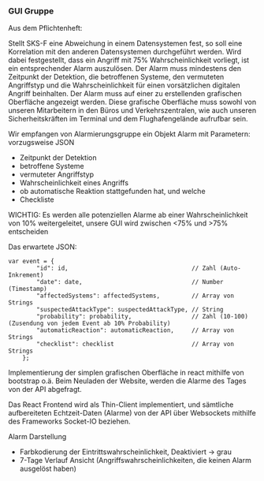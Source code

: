 ### GUI Gruppe 

Aus dem Pflichtenheft:

Stellt SKS-F eine Abweichung in einem Datensystemen fest, so soll eine Korrelation mit den anderen Datensystemen durchgeführt werden. Wird dabei festgestellt, dass ein Angriff mit 75% Wahrscheinlichkeit vorliegt, ist ein entsprechender Alarm auszulösen. Der Alarm muss mindestens den Zeitpunkt der Detektion, die betroffenen Systeme, den vermuteten Angriffstyp und die Wahrscheinlichkeit für einen vorsätzlichen digitalen Angriff beinhalten. Der Alarm muss auf einer zu erstellenden grafischen Oberfläche angezeigt werden. Diese grafische Oberfläche muss sowohl von unseren Mitarbeitern in den Büros und Verkehrszentralen, wie auch unseren Sicherheitskräften im Terminal und dem Flughafengelände aufrufbar sein.

Wir empfangen von Alarmierungsgruppe ein Objekt Alarm mit Parametern:   vorzugsweise JSON
- Zeitpunkt der Detektion
- betroffene Systeme
- vermuteter Angriffstyp
- Wahrscheinlichkeit eines Angriffs
- ob automatische Reaktion stattgefunden hat, und welche
- Checkliste

WICHTIG: Es werden alle potenziellen Alarme ab einer Wahrscheinlichkeit von 10% weitergeleitet, unsere GUI wird zwischen <75% und >75% entscheiden

Das erwartete JSON:
```
var event = {
        "id": id,                                   // Zahl (Auto-Inkrement)
        "date": date,                               // Number (Timestamp)
        "affectedSystems": affectedSystems,         // Array von Strings
        "suspectedAttackType": suspectedAttackType, // String
        "probability": probability,                 // Zahl (10-100) (Zusendung von jedem Event ab 10% Probability)
        "automaticReaction": automaticReaction,     // Array von Strings
        "checklist": checklist                      // Array von Strings
    };
```

Implementierung der simplen grafischen Oberfläche in react mithilfe von bootstrap o.ä. 
Beim Neuladen der Website, werden die Alarme des Tages von der API abgefragt. 

Das React Frontend wird als Thin-Client implementiert, und sämtliche aufbereiteten Echtzeit-Daten (Alarme) von der API über Websockets mithilfe des Frameworks Socket-IO beziehen.

Alarm Darstellung
- Farbkodierung der Eintrittswahrscheinlichkeit, Deaktiviert -> grau
- 7-Tage Verlauf Ansicht (Angriffswahrscheinlichkeiten, die keinen Alarm ausgelöst haben)
